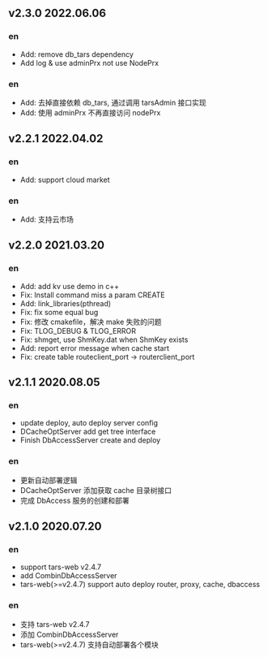 ## v2.3.0 2022.06.06

### en

- Add: remove db_tars dependency
- Add log & use adminPrx not use NodePrx

### en

- Add: 去掉直接依赖 db_tars, 通过调用 tarsAdmin 接口实现
- Add: 使用 adminPrx 不再直接访问 nodePrx

## v2.2.1 2022.04.02

### en

- Add: support cloud market

### en

- Add: 支持云市场

## v2.2.0 2021.03.20

### en

- Add: add kv use demo in c++
- Fix: Install command miss a param CREATE
- Add: link_libraries(pthread)
- Fix: fix some equal bug
- Fix: 修改 cmakefile，解决 make 失败的问题
- Fix: TLOG_DEBUG & TLOG_ERROR
- Fix: shmget, use ShmKey.dat when ShmKey exists
- Add: report error message when cache start
- Fix: create table routeclient_port -> routerclient_port

## v2.1.1 2020.08.05

### en

- update deploy, auto deploy server config
- DCacheOptServer add get tree interface
- Finish DbAccessServer create and deploy

### en

- 更新自动部署逻辑
- DCacheOptServer 添加获取 cache 目录树接口
- 完成 DbAccess 服务的创建和部署

## v2.1.0 2020.07.20

### en

- support tars-web v2.4.7
- add CombinDbAccessServer
- tars-web(>=v2.4.7) support auto deploy router, proxy, cache, dbaccess

### en

- 支持 tars-web v2.4.7
- 添加 CombinDbAccessServer
- tars-web(>=v2.4.7) 支持自动部署各个模块
